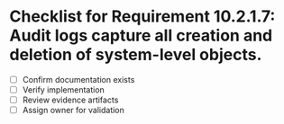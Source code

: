 # Checklist for Requirement 10.2.1.7: Audit logs capture all creation and deletion of system-level objects.

- [ ] Confirm documentation exists
- [ ] Verify implementation
- [ ] Review evidence artifacts
- [ ] Assign owner for validation
